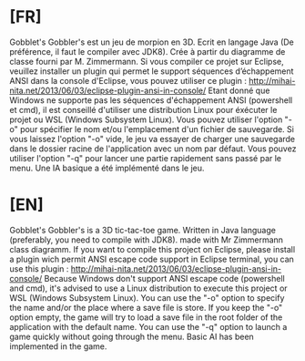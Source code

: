# [FR]
Gobblet's Gobbler's est un jeu de morpion en 3D.
Ecrit en langage Java (De préférence, il faut le compiler avec JDK8).
Crée à partir du diagramme de classe fourni par M. Zimmermann.
Si vous compiler ce projet sur Eclipse, veuillez installer un plugin qui permet le support séquences d’échappement ANSI dans la console d'Eclipse, vous pouvez utiliser ce plugin : http://mihai-nita.net/2013/06/03/eclipse-plugin-ansi-in-console/
Etant donné que Windows ne supporte pas les séquences d'échappement ANSI (powershell et cmd), il est conseillé d'utiliser une distribution Linux pour éxécuter le projet ou WSL (Windows Subsystem Linux).
Vous pouvez utiliser l'option "-o" pour spécifier le nom et/ou l'emplacement d'un fichier de sauvegarde.
Si vous laissez l'option "-o" vide, le jeu va essayer de charger une sauvegarde dans le dossier racine de l'application avec un nom par défaut.
Vous pouvez utiliser l'option "-q" pour lancer une partie rapidement sans passé par le menu.
Une IA basique a été implémenté dans le jeu.

# [EN]
Gobblet's Gobbler's is a 3D tic-tac-toe game.
Written in Java language (preferably, you need to compile with JDK8).
made with Mr Zimmermann class diagramm.
If you want to compile this project on Eclipse, please install a plugin wich permit ANSI escape code support in Eclipse terminal, you can use this plugin : http://mihai-nita.net/2013/06/03/eclipse-plugin-ansi-in-console/
Because Windows don't support ANSI escape code (powershell and cmd), it's advised to use a Linux distribution to execute this project or WSL (Windows Subsystem Linux).
You can use the "-o" option to specify the name and/or the place where a save file is store.
If you keep the "-o" option empty, the game will try to load a save file in the root folder of the application with the default name.
You can use the "-q" option to launch a game quickly without going through the menu.
Basic AI has been implemented in the game.
